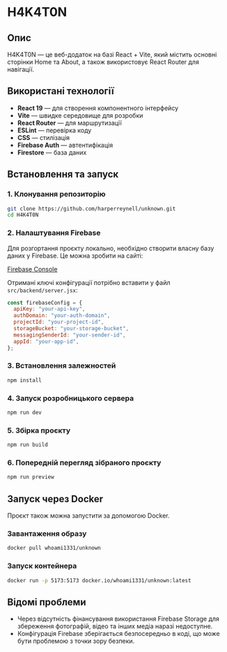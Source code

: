 # H4K4T0N

## Опис
H4K4T0N — це веб-додаток на базі React + Vite, який містить основні сторінки Home та About, а також використовує React Router для навігації.

## Використані технології
- **React 19** — для створення компонентного інтерфейсу
- **Vite** — швидке середовище для розробки
- **React Router** — для маршрутизації
- **ESLint** — перевірка коду
- **CSS** — стилізація
- **Firebase Auth** — автентифікація
- **Firestore** — база даних

## Встановлення та запуск
### 1. Клонування репозиторію
```sh
git clone https://github.com/harperreynell/unknown.git
cd H4K4T0N
```

### 2. Налаштування Firebase
Для розгортання проєкту локально, необхідно створити власну базу даних у Firebase. Це можна зробити на сайті:

[Firebase Console](https://console.firebase.google.com/)

Отримані ключі конфігурації потрібно вставити у файл `src/backend/server.jsx`:
```js
const firebaseConfig = {
  apiKey: "your-api-key",
  authDomain: "your-auth-domain",
  projectId: "your-project-id",
  storageBucket: "your-storage-bucket",
  messagingSenderId: "your-sender-id",
  appId: "your-app-id",
};
```

### 3. Встановлення залежностей
```sh
npm install
```

### 4. Запуск розробницького сервера
```sh
npm run dev
```

### 5. Збірка проєкту
```sh
npm run build
```

### 6. Попередній перегляд зібраного проєкту
```sh
npm run preview
```

## Запуск через Docker
Проєкт також можна запустити за допомогою Docker.

### Завантаження образу
```sh
docker pull whoami1331/unknown
```

### Запуск контейнера
```sh
docker run -p 5173:5173 docker.io/whoami1331/unknown:latest
```

## Відомі проблеми
- Через відсутність фінансування використання Firebase Storage для збереження фотографій, відео та інших медіа наразі недоступне.
- Конфігурація Firebase зберігається безпосередньо в коді, що може бути проблемою з точки зору безпеки.

